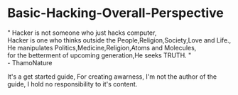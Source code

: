 # Basic-Hacking-Overall-Perspective

" Hacker is not someone who just hacks computer,</br>
Hacker is one who thinks outside the People,Religion,Society,Love and Life.,</br>
He manipulates Politics,Medicine,Religion,Atoms and Molecules,</br>
for the betterment of upcoming generation,He seeks TRUTH. "</br>
                  - ThamoNature</br>
                  
It's a get started guide, For creating awarness,
I'm not the author of the guide, I hold no responsibility to it's content.
